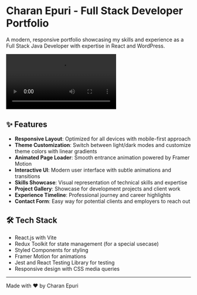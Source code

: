 # Charan Epuri - Full Stack Developer Portfolio

A modern, responsive portfolio showcasing my skills and experience as a Full Stack Java Developer with expertise in React and WordPress.



![Version 1 Demo](https://github.com/245charan/charan-epuri.dev/tree/main/src/assets/video/Portfolio%20Charan%20Epuri1-v1.mp4)

## ✨ Features

- **Responsive Layout**: Optimized for all devices with mobile-first approach
- **Theme Customization**: Switch between light/dark modes and customize theme colors with linear gradients
- **Animated Page Loader**: Smooth entrance animation powered by Framer Motion
- **Interactive UI**: Modern user interface with subtle animations and transitions
- **Skills Showcase**: Visual representation of technical skills and expertise
- **Project Gallery**: Showcase for development projects and client work
- **Experience Timeline**: Professional journey and career highlights
- **Contact Form**: Easy way for potential clients and employers to reach out

## 🛠️ Tech Stack

- React.js with Vite
- Redux Toolkit for state management (for a special usecase)
- Styled Components for styling
- Framer Motion for animations
- Jest and React Testing Library for testing
- Responsive design with CSS media queries


---

Made with ❤️ by Charan Epuri